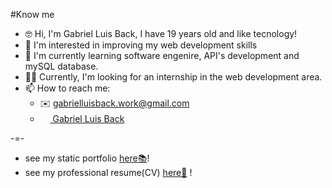 #Know me
- 🤓 Hi, I'm Gabriel Luis Back, I have 19 years old and like tecnology!
- 👀 I'm interested in improving my web development skills
- 🌱 I'm currently learning software engenire, API's development and mySQL database.
- 🧑‍💻 Currently, I'm looking for an internship in the web development area.
- 📫 How to reach me:
  - ✉️ gabrielluisback.work@gmail.com
  - <img src="https://upload.wikimedia.org/wikipedia/commons/thumb/8/81/LinkedIn_icon.svg/2048px-LinkedIn_icon.svg.png" style="width:16px"><a href="https://www.linkedin.com/in/gabriel-luis-back-099819331/"> Gabriel Luis Back</a>

-=-
-  see my static portfolio <a href="../Portfolio">here📚</a>!
-  see my professional resume(CV) <a href="../curriculo">here📝</a> !

